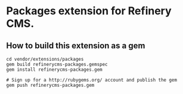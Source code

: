# Packages extension for Refinery CMS.

## How to build this extension as a gem

    cd vendor/extensions/packages
    gem build refinerycms-packages.gemspec
    gem install refinerycms-packages.gem

    # Sign up for a http://rubygems.org/ account and publish the gem
    gem push refinerycms-packages.gem